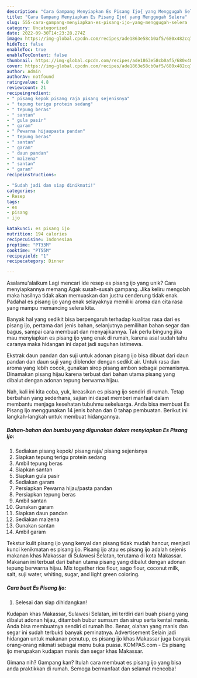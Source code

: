 ```yaml
---
description: "Cara Gampang Menyiapkan Es Pisang Ijo{ yang Menggugah Selera"
title: "Cara Gampang Menyiapkan Es Pisang Ijo{ yang Menggugah Selera"
slug: 555-cara-gampang-menyiapkan-es-pisang-ijo-yang-menggugah-selera
category: Uncategorized
date: 2022-09-30T14:23:28.274Z
image: https://img-global.cpcdn.com/recipes/ade1863e58cb0af5/680x482cq70/es-pisang-ijo-foto-resep-utama.jpg
hideToc: false
enableToc: true
enableTocContent: false
thumbnail: https://img-global.cpcdn.com/recipes/ade1863e58cb0af5/680x482cq70/es-pisang-ijo-foto-resep-utama.jpg
cover: https://img-global.cpcdn.com/recipes/ade1863e58cb0af5/680x482cq70/es-pisang-ijo-foto-resep-utama.jpg
author: Admin
authorAv: notfound
ratingvalue: 4.8
reviewcount: 21
recipeingredient:
- " pisang kepok pisang raja pisang sejenisnya"
- " tepung terigu protein sedang"
- " tepung beras"
- " santan"
- " gula pasir"
- " garam"
- " Pewarna hijaupasta pandan"
- " tepung beras"
- " santan"
- " garam"
- " daun pandan"
- " maizena"
- " santan"
- " garam"
recipeinstructions:

- "Sudah jadi dan siap dinikmati!"
categories:
- Resep
tags:
- es
- pisang
- ijo

katakunci: es pisang ijo 
nutrition: 194 calories
recipecuisine: Indonesian
preptime: "PT33M"
cooktime: "PT55M"
recipeyield: "1"
recipecategory: Dinner

---
```



Asalamu'alaikum Lagi mencari ide resep es pisang ijo yang unik? Cara menyiapkannya memang Agak susah-susah gampang. Jika keliru mengolah maka hasilnya tidak akan memuaskan dan justru cenderung tidak enak. Padahal es pisang ijo yang enak selayaknya memiliki aroma dan cita rasa yang mampu memancing selera kita.


Banyak hal yang sedikit bisa berpengaruh terhadap kualitas rasa dari es pisang ijo, pertama dari jenis bahan, selanjutnya pemilihan bahan segar dan bagus, sampai cara membuat dan menyajikannya. Tak perlu bingung jika mau menyiapkan es pisang ijo yang enak di rumah, karena asal sudah tahu caranya maka hidangan ini dapat jadi suguhan istimewa.

Ekstrak daun pandan dan suji untuk adonan pisang ijo bisa dibuat dari daun pandan dan daun suji yang diblender dengan sedikit air. Untuk rasa dan aroma yang lebih cocok, gunakan sirop pisang ambon sebagai pemanisnya. Dinamakan pisang hijau karena terbuat dari bahan utama pisang yang dibalut dengan adonan tepung berwarna hijau.


Nah, kali ini kita coba, yuk, kreasikan es pisang ijo sendiri di rumah. Tetap berbahan yang sederhana, sajian ini dapat memberi manfaat dalam membantu menjaga kesehatan tubuhmu sekeluarga. Anda bisa membuat Es Pisang Ijo menggunakan 14 jenis bahan dan 0 tahap pembuatan. Berikut ini langkah-langkah untuk membuat hidangannya.

<!--inarticleads1-->

##### Bahan-bahan dan bumbu yang digunakan dalam menyiapkan Es Pisang Ijo:

1. Sediakan  pisang kepok/ pisang raja/ pisang sejenisnya
1. Siapkan  tepung terigu protein sedang
1. Ambil  tepung beras
1. Siapkan  santan
1. Siapkan  gula pasir
1. Sediakan  garam
1. Persiapkan  Pewarna hijau/pasta pandan
1. Persiapkan  tepung beras
1. Ambil  santan
1. Gunakan  garam
1. Siapkan  daun pandan
1. Sediakan  maizena
1. Gunakan  santan
1. Ambil  garam


Tekstur kulit pisang ijo yang kenyal dan pisang tidak mudah hancur, menjadi kunci kenikmatan es pisang ijo. Pisang ijo atau es pisang ijo adalah sejenis makanan khas Makassar di Sulawesi Selatan, terutama di kota Makassar. Makanan ini terbuat dari bahan utama pisang yang dibalut dengan adonan tepung berwarna hijau. Mix together rice flour, sago flour, coconut milk, salt, suji water, whiting, sugar, and light green coloring. 

<!--inarticleads2-->

##### Cara buat Es Pisang Ijo:


1. Selesai dan siap dihidangkan!

Kudapan khas Makassar, Sulawesi Selatan, ini terdiri dari buah pisang yang dibalut adonan hijau, ditambah bubur sumsum dan sirup serta kental manis. Anda bisa membuatnya sendiri di rumah lho. Benar, olahan yang manis dan segar ini sudah terbukti banyak peminatnya. Advertisement Selain jadi hidangan untuk makanan penutup, es pisang ijo khas Makassar juga banyak orang-orang nikmati sebagai menu buka puasa. KOMPAS.com - Es pisang ijo merupakan kudapan manis dan segar khas Makassar. 

Gimana nih? Gampang kan? Itulah cara membuat es pisang ijo yang bisa anda praktikkan di rumah. Semoga bermanfaat dan selamat mencoba!
